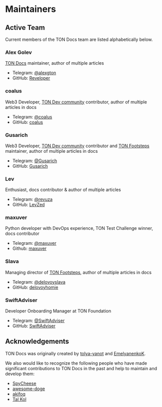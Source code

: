 # Maintainers


## Active Team

Current members of the TON Docs team are listed alphabetically below.

### Alex Golev

[TON Docs](https://github.com/ton-community/ton-docs) maintainer, author of multiple articles

* Telegram: [@alexgton](https://t.me/alexgton)
* GitHub: [Reveloper](https://github.com/Reveloper)

### coalus

Web3 Developer, [TON Dev community](https://github.com/ton-community) contributor, author of multiple articles in docs

* Telegram: [@coalus](https://t.me/coalus)
* GitHub: [coalus](https://github.com/coalus)

### Gusarich

Web3 Developer, [TON Dev community](https://github.com/ton-community) contributor and [TON Footsteps](https://github.com/ton-society/ton-footsteps) maintainer, author of multiple articles in docs

* Telegram: [@Gusarich](https://t.me/Gusarich)
* GitHub: [Gusarich](https://github.com/Gusarich)

### Lev

Enthusiast, docs contributor & author of multiple articles

* Telegram: [@revuza](https://t.me/revuza)
* GitHub: [LevZed](https://github.com/LevZed)

### maxuver

Python developer with DevOps experience, TON Test Challenge winner, docs contributor

* Telegram: [@maxuver](https://t.me/maxuver)
* Github: [maxuver](https://github.com/maxuver)

### Slava

Managing director of [TON Footsteps](https://github.com/ton-society/ton-footsteps), author of multiple articles in docs

* Telegram: [@delovoyslava](https://t.me/delovoyslava)
* GitHub: [delovoyhomie](https://github.com/delovoyhomie)

### SwiftAdviser

Developer Onboarding Manager at TON Foundation

* Telegram: [@SwiftAdviser](https://t.me/SwiftAdviser)
* GitHub: [SwiftAdviser](https://github.com/SwiftAdviser)

## Acknowledgements

TON Docs was originally created by [tolya-yanot](https://github.com/tolya-yanot) and [EmelyanenkoK](https://github.com/EmelyanenkoK).

We also would like to recognize the following people who have made significant contributions to TON Docs in the past and help to maintain and develop them:

- [SpyCheese](https://github.com/SpyCheese)
- [awesome-doge](https://github.com/awesome-doge)
- [akifoq](https://github.com/akifoq)
- [Tal Kol](https://github.com/talkol)

